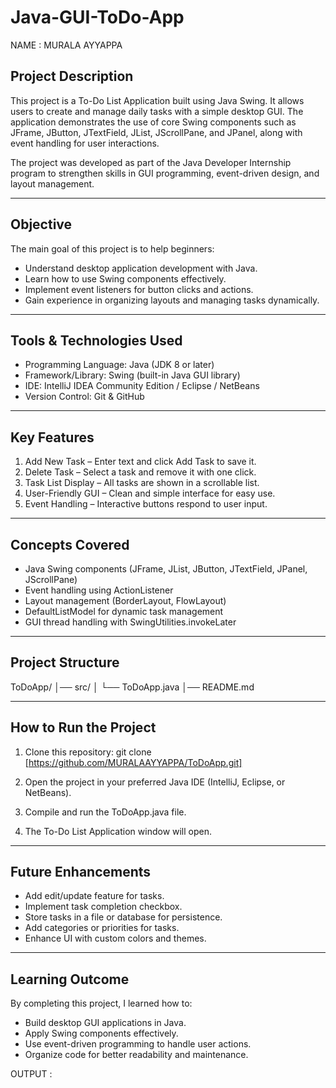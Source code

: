 # Java-GUI-ToDo-App

NAME : MURALA AYYAPPA

## Project Description

This project is a To-Do List Application built using Java Swing. It allows users to create and manage daily tasks with a simple desktop GUI. The application demonstrates the use of core Swing components such as JFrame, JButton, JTextField, JList, JScrollPane, and JPanel, along with event handling for user interactions.

The project was developed as part of the Java Developer Internship program to strengthen skills in GUI programming, event-driven design, and layout management.

---

## Objective

The main goal of this project is to help beginners:

* Understand desktop application development with Java.
* Learn how to use Swing components effectively.
* Implement event listeners for button clicks and actions.
* Gain experience in organizing layouts and managing tasks dynamically.

---

## Tools & Technologies Used

* Programming Language: Java (JDK 8 or later)
* Framework/Library: Swing (built-in Java GUI library)
* IDE: IntelliJ IDEA Community Edition / Eclipse / NetBeans
* Version Control: Git & GitHub

---

## Key Features

1. Add New Task – Enter text and click Add Task to save it.
2. Delete Task – Select a task and remove it with one click.
3. Task List Display – All tasks are shown in a scrollable list.
4. User-Friendly GUI – Clean and simple interface for easy use.
5. Event Handling – Interactive buttons respond to user input.

---

## Concepts Covered

* Java Swing components (JFrame, JList, JButton, JTextField, JPanel, JScrollPane)
* Event handling using ActionListener
* Layout management (BorderLayout, FlowLayout)
* DefaultListModel for dynamic task management
* GUI thread handling with SwingUtilities.invokeLater

---

## Project Structure

ToDoApp/
│── src/
│   └── ToDoApp.java
│── README.md

---

## How to Run the Project

1. Clone this repository:
   git clone [https://github.com/MURALAAYYAPPA/ToDoApp.git]

2. Open the project in your preferred Java IDE (IntelliJ, Eclipse, or NetBeans).

3. Compile and run the ToDoApp.java file.

4. The To-Do List Application window will open.

---

## Future Enhancements

* Add edit/update feature for tasks.
* Implement task completion checkbox.
* Store tasks in a file or database for persistence.
* Add categories or priorities for tasks.
* Enhance UI with custom colors and themes.

---

## Learning Outcome

By completing this project, I learned how to:

* Build desktop GUI applications in Java.
* Apply Swing components effectively.
* Use event-driven programming to handle user actions.
* Organize code for better readability and maintenance.


OUTPUT : 
